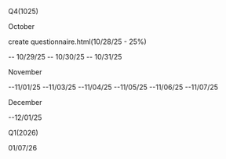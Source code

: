 Q4(1025)

October

create questionnaire.html(10/28/25 - 25%)

-- 10/29/25
-- 10/30/25
-- 10/31/25

November

--11/01/25
--11/03/25
--11/04/25
--11/05/25
--11/06/25
--11/07/25

December

--12/01/25


Q1(2026)

01/07/26
